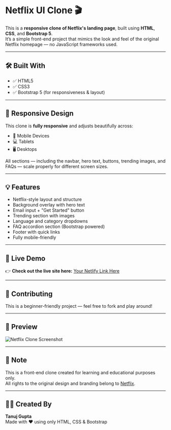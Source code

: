 # Netflix UI Clone 🎬

This is a **responsive clone of Netflix's landing page**, built using **HTML**, **CSS**, and **Bootstrap 5**.  
It’s a simple front-end project that mimics the look and feel of the original Netflix homepage — no JavaScript frameworks used.

---

## 🛠️ Built With

- ✅ HTML5  
- ✅ CSS3  
- ✅ Bootstrap 5 (for responsiveness & layout)

---

## 📱 Responsive Design

This clone is **fully responsive** and adjusts beautifully across:

- 📱 Mobile Devices  
- 💻 Tablets  
- 🖥️ Desktops

All sections — including the navbar, hero text, buttons, trending images, and FAQs — scale properly for different screen sizes.

---

## 💡 Features

- Netflix-style layout and structure  
- Background overlay with hero text  
- Email input + "Get Started" button  
- Trending section with images  
- Language and category dropdowns  
- FAQ accordion section (Bootstrap powered)  
- Footer with quick links  
- Fully mobile-friendly

---

## 🚀 Live Demo

👉 **Check out the live site here:** [Your Netlify Link Here](https://tg369-u-i.netlify.app/)

---

## 🤝 Contributing

This is a beginner-friendly project — feel free to fork and play around!

---

## 📸 Preview

![Netflix Clone Screenshot](https://github.com/user-attachments/assets/368c7d9f-7220-42f8-ae98-c36dc46d99f6)


---

## 📌 Note

This is a front-end clone created for learning and educational purposes only.  
All rights to the original design and branding belong to [Netflix](https://www.netflix.com).

---

## 👨‍💻 Created By

**Tanuj Gupta**  
Made with ❤️ using only HTML, CSS & Bootstrap
